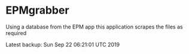 # EPMgrabber
Using a database from the EPM app this application scrapes the files as required


Latest backup: Sun Sep 22 06:21:01 UTC 2019
